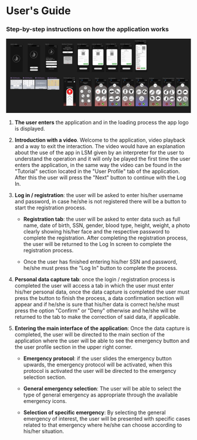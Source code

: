 # User's Guide 

### Step-by-step instructions on how the application works 

<p align="center">
  <img src="/Assets/medium-fidelity model.jpeg">
</p>

1. **The user enters** the application and in the loading process the app logo is displayed. 

2. **Introduction with a video**. Welcome to the application, video playback and a way to exit the interaction. The video would have an explanation about the use of the app in LSM given by an interpreter for the user to understand the operation and it will only be played the first time the user enters the application, in the same way the video can be found in the "Tutorial" section located in the "User Profile" tab of the application. After this the user will press the "Next" button to continue with the Log In. 

3. **Log in / registration**: the user will be asked to enter his/her username and password, in case he/she is not registered there will be a button to start the registration process.  

	- **Registration tab**: the user will be asked to enter data such as full name, date of birth, SSN, gender, blood type, height, weight, a photo clearly showing his/her face and the respective password to complete the registration. After completing the registration process, the user will be returned to the Log In screen to complete the registration process. 

	- Once the user has finished entering his/her SSN and password, he/she must press the "Log In" button to complete the process. 

4. **Personal data capture tab**: once the login / registration process is completed the user will access a tab in which the user must enter his/her personal data, once the data capture is completed the user must press the button to finish the process, a data confirmation section will appear and if he/she is sure that his/her data is correct he/she must press the option "Confirm" or "Deny" otherwise and he/she will be returned to the tab to make the correction of said data, if applicable.  

5. **Entering the main interface of the application**: Once the data capture is completed, the user will be directed to the main section of the application where the user will be able to see the emergency button and the user profile section in the upper right corner. 

	- **Emergency protocol**: if the user slides the emergency button upwards, the emergency protocol will be activated, when this protocol is activated the user will be directed to the emergency selection section. 

	- **General emergency selection**: The user will be able to select the type of general emergency as appropriate through the available emergency icons. 

	- **Selection of specific emergency**: By selecting the general emergency of interest, the user will be presented with specific cases related to that emergency where he/she can choose according to his/her situation.
